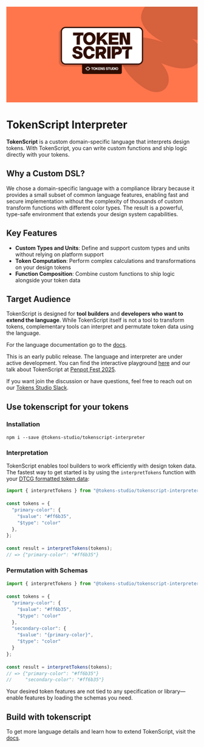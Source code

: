 ![banner.png](examples/repo-assets/banner.png)

# TokenScript Interpreter

**TokenScript** is a custom domain-specific language that interprets design tokens. With TokenScript, you can write custom functions and ship logic directly with your tokens.

## Why a Custom DSL?

We chose a domain-specific language with a compliance library because it provides a small subset of common language features, enabling fast and secure implementation without the complexity of thousands of custom transform functions with different color types. The result is a powerful, type-safe environment that extends your design system capabilities.

## Key Features

- **Custom Types and Units**: Define and support custom types and units without relying on platform support
- **Token Computation**: Perform complex calculations and transformations on your design tokens
- **Function Composition**: Combine custom functions to ship logic alongside your token data

## Target Audience

TokenScript is designed for **tool builders** and **developers who want to extend the language**. While TokenScript itself is not a tool to transform tokens, complementary tools can interpret and permutate token data using the language.

For the language documentation go to the [docs](https://docs.tokenscript.dev.gcp.tokens.studio/).

This is an early public release. The language and interpreter are under active development. You can find the interactive playground [here](https://repl.tokenscript.dev.gcp.tokens.studio/) and our talk about TokenScript at [Penpot Fest 2025](https://www.youtube.com/watch?v=H82szrnX4ws).

If you want join the discussion or have questions, feel free to reach out on our [Tokens Studio Slack](https://tokens-studio.slack.com/archives/C09KPC4MFUL).

## Use tokenscript for your tokens

### Installation

```
npm i --save @tokens-studio/tokenscript-interpreter
```

### Interpretation

TokenScript enables tool builders to work efficiently with design token data. The fastest way to get started is by using the `interpretTokens` function with your [DTCG formatted token data](https://www.designtokens.org/tr/drafts/format):

``` typescript
import { interpretTokens } from "@tokens-studio/tokenscript-interpreter";

const tokens = {
  "primary-color": {
    "$value": "#ff6b35",
    "$type": "color"
  },
};

const result = interpretTokens(tokens);
// => {"primary-color": "#ff6b35"}
```

### Permutation with Schemas

```typescript
import { interpretTokens } from "@tokens-studio/tokenscript-interpreter";

const tokens = {
  "primary-color": {
    "$value": "#ff6b35",
    "$type": "color"
  },
  "secondary-color": {
    "$value": "{primary-color}",
    "$type": "color"
  }
};

const result = interpretTokens(tokens);
// => {"primary-color": "#ff6b35"}
//     "secondary-color": "#ff6b35"}
```

Your desired token features are not tied to any specification or library—enable features by loading the schemas you need.

## Build with tokenscript

To get more language details and learn how to extend TokenScript, visit the [docs](https://docs.tokenscript.dev.gcp.tokens.studio/).

